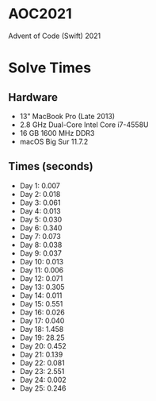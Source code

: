 # AOC2021
Advent of Code (Swift) 2021

# Solve Times
## Hardware
* 13" MacBook Pro (Late 2013)
* 2.8 GHz Dual-Core Intel Core i7-4558U
* 16 GB 1600 MHz DDR3
* macOS Big Sur 11.7.2

## Times (seconds)
* Day 1:  0.007
* Day 2:  0.018
* Day 3:  0.061
* Day 4:  0.013
* Day 5:  0.030
* Day 6:  0.340
* Day 7:  0.073
* Day 8:  0.038
* Day 9:  0.037
* Day 10: 0.013
* Day 11: 0.006
* Day 12: 0.071
* Day 13: 0.305
* Day 14: 0.011
* Day 15: 0.551
* Day 16: 0.026
* Day 17: 0.040
* Day 18: 1.458
* Day 19: 28.25
* Day 20: 0.452
* Day 21: 0.139
* Day 22: 0.081
* Day 23: 2.551
* Day 24: 0.002
* Day 25: 0.246
